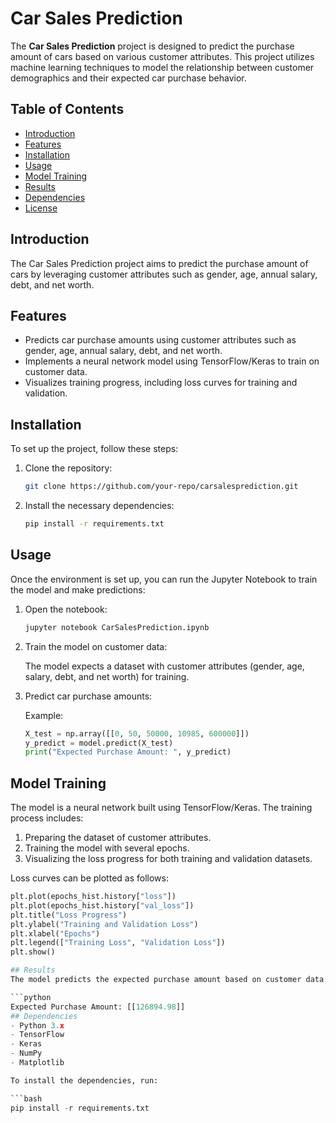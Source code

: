 # Car Sales Prediction

The **Car Sales Prediction** project is designed to predict the purchase amount of cars based on various customer attributes. This project utilizes machine learning techniques to model the relationship between customer demographics and their expected car purchase behavior.

## Table of Contents
- [Introduction](#introduction)
- [Features](#features)
- [Installation](#installation)
- [Usage](#usage)
- [Model Training](#model-training)
- [Results](#results)
- [Dependencies](#dependencies)
- [License](#license)

## Introduction
The Car Sales Prediction project aims to predict the purchase amount of cars by leveraging customer attributes such as gender, age, annual salary, debt, and net worth.

## Features
- Predicts car purchase amounts using customer attributes such as gender, age, annual salary, debt, and net worth.
- Implements a neural network model using TensorFlow/Keras to train on customer data.
- Visualizes training progress, including loss curves for training and validation.

## Installation
To set up the project, follow these steps:

1. Clone the repository:

    ```bash
    git clone https://github.com/your-repo/carsalesprediction.git
    ```

2. Install the necessary dependencies:

    ```bash
    pip install -r requirements.txt
    ```

## Usage
Once the environment is set up, you can run the Jupyter Notebook to train the model and make predictions:

1. Open the notebook:

    ```bash
    jupyter notebook CarSalesPrediction.ipynb
    ```

2. Train the model on customer data:

   The model expects a dataset with customer attributes (gender, age, salary, debt, and net worth) for training.

3. Predict car purchase amounts:

   Example:

    ```python
    X_test = np.array([[0, 50, 50000, 10985, 600000]])
    y_predict = model.predict(X_test)
    print("Expected Purchase Amount: ", y_predict)
    ```

## Model Training
The model is a neural network built using TensorFlow/Keras. The training process includes:

1. Preparing the dataset of customer attributes.
2. Training the model with several epochs.
3. Visualizing the loss progress for both training and validation datasets.

Loss curves can be plotted as follows:

```python
plt.plot(epochs_hist.history["loss"])
plt.plot(epochs_hist.history["val_loss"])
plt.title("Loss Progress")
plt.ylabel("Training and Validation Loss")
plt.xlabel("Epochs")
plt.legend(["Training Loss", "Validation Loss"])
plt.show()

## Results
The model predicts the expected purchase amount based on customer data. An example prediction:

```python
Expected Purchase Amount: [[126894.98]]
## Dependencies
- Python 3.x
- TensorFlow
- Keras
- NumPy
- Matplotlib

To install the dependencies, run:

```bash
pip install -r requirements.txt
